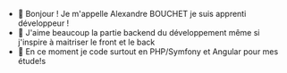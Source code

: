 - 👋 Bonjour ! Je m'appelle Alexandre BOUCHET je suis apprenti développeur !
- 👀 J'aime beaucoup la partie backend du développement même si j'inspire à maitriser le front et le back
- 🌱 En ce moment je code surtout en PHP/Symfony et Angular pour mes étude!s
